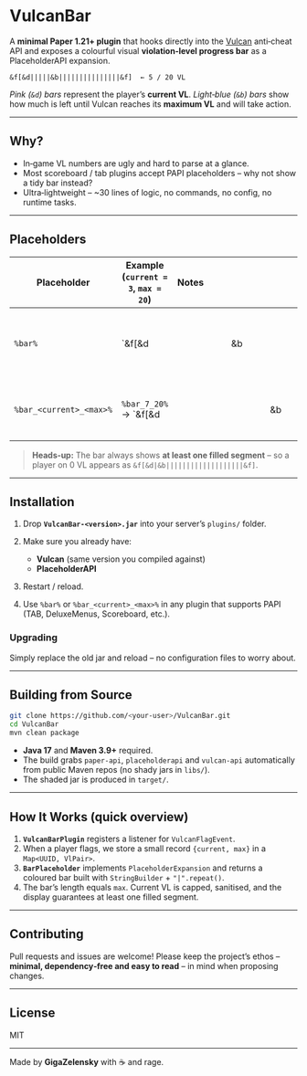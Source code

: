 # VulcanBar

A **minimal Paper 1.21+ plugin** that hooks directly into the [Vulcan](https://www.mc-market.org/resources/18306/) anti‑cheat API and exposes a colourful visual **violation‑level progress bar** as a PlaceholderAPI expansion.

```
&f[&d|||||&b|||||||||||||||&f]  ← 5 / 20 VL
```

*Pink (`&d`) bars* represent the player’s **current VL**.
*Light‑blue (`&b`) bars* show how much is left until Vulcan reaches its **maximum VL** and will take action.

---

## Why?

* In‑game VL numbers are ugly and hard to parse at a glance.
* Most scoreboard / tab plugins accept PAPI placeholders – why not show a tidy bar instead?
* Ultra‑lightweight – \~30 lines of logic, no commands, no config, no runtime tasks.

---

## Placeholders

| Placeholder             | Example (`current = 3`, `max = 20`) | Notes |   |   |     |   |   |     |   |   |   |   |   |   |   |   |   |   |   |   |        |                                                                                       |
| ----------------------- | ----------------------------------- | ----- | - | - | --- | - | - | --- | - | - | - | - | - | - | - | - | - | - | - | - | ------ | ------------------------------------------------------------------------------------- |
| `%bar%`                 | \`\&f\[\&d                          |       |   |   | \&b |   |   |     |   |   |   |   |   |   |   |   |   |   |   |   | \&f]\` | Uses the most recent VL pair cached for the player (from the last `VulcanFlagEvent`). |
| `%bar_<current>_<max>%` | `%bar_7_20%` → \`\&f\[\&d           |       |   |   |     |   |   | \&b |   |   |   |   |   |   |   |   |   |   |   |   | \&f]\` | Supply explicit numbers if you need a bar unrelated to the last flag.                 |

> **Heads‑up:** The bar always shows **at least one filled segment** – so a player on 0 VL appears as `&f[&d|&b|||||||||||||||||||&f]`.

---

## Installation

1. Drop **`VulcanBar-<version>.jar`** into your server’s `plugins/` folder.
2. Make sure you already have:

   * **Vulcan** (same version you compiled against)
   * **PlaceholderAPI**
3. Restart / reload.
4. Use `%bar%` or `%bar_<current>_<max>%` in any plugin that supports PAPI (TAB, DeluxeMenus, Scoreboard, etc.).

### Upgrading

Simply replace the old jar and reload – no configuration files to worry about.

---

## Building from Source

```bash
git clone https://github.com/<your‑user>/VulcanBar.git
cd VulcanBar
mvn clean package
```

* **Java 17** and **Maven 3.9+** required.
* The build grabs `paper‑api`, `placeholderapi` and `vulcan‑api` automatically from public Maven repos (no shady jars in `libs/`).
* The shaded jar is produced in `target/`.

---

## How It Works (quick overview)

1. **`VulcanBarPlugin`** registers a listener for `VulcanFlagEvent`.
2. When a player flags, we store a small record `{current, max}` in a `Map<UUID, VlPair>`.
3. **`BarPlaceholder`** implements `PlaceholderExpansion` and returns a coloured bar built with `StringBuilder` + `"|".repeat()`.
4. The bar’s length equals `max`.  Current VL is capped, sanitised, and the display guarantees at least one filled segment.

---

## Contributing

Pull requests and issues are welcome!  Please keep the project’s ethos – **minimal, dependency‑free and easy to read** – in mind when proposing changes.

---

## License

MIT

---

Made by **GigaZelensky** with ☕ and rage.
